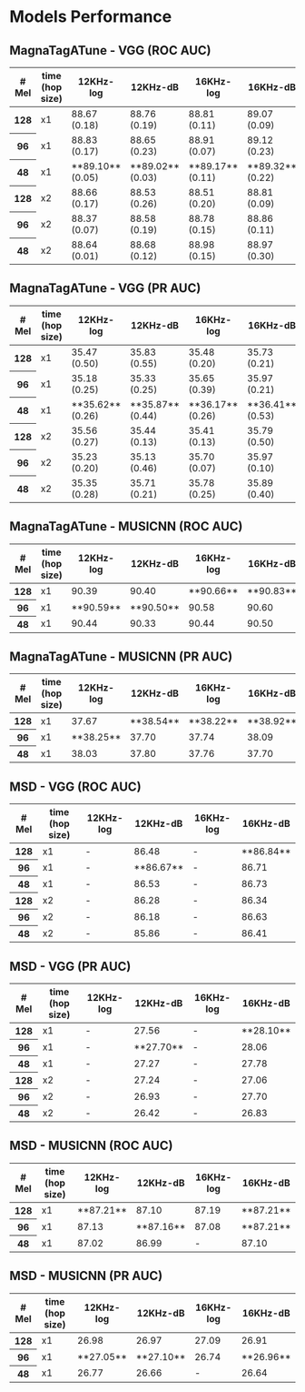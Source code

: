 # Models Performance

## MagnaTagATune - VGG (ROC AUC)

<style  type="text/css" >
</style>
<table id="" >
<thead>    
<tr>            
<th class="col_heading level0 col0" ># Mel</th>
<th class="col_heading level0 col1" >time (hop size)</th>
<th class="col_heading level0 col2" >12KHz-log</th>
<th class="col_heading level0 col3" >12KHz-dB</th>
<th class="col_heading level0 col4" >16KHz-log</th>
<th class="col_heading level0 col5" >16KHz-dB</th>
</tr></thead><tbody>
        <tr>
          <th id="" class="data row0 col0" >128</th>
          <td id="" class="data row0 col1" >x1</td>
          <td id="" class="data row0 col2" >88.67 (0.18)</td>
          <td id="" class="data row0 col3" >88.76 (0.19)</td>
          <td id="" class="data row0 col4" >88.81 (0.11)</td>
          <td id="" class="data row0 col5" >89.07 (0.09)</td>
    </tr>
    <tr>
          <th id="" class="data row0 col0" >96</th>
          <td id="" class="data row0 col1" >x1</td>
          <td id="" class="data row0 col2" >88.83 (0.17)</td>
          <td id="" class="data row0 col3" >88.65 (0.23)</td>
          <td id="" class="data row0 col4" >88.91 (0.07)</td>
          <td id="" class="data row0 col5" >89.12 (0.23)</td>
    </tr>
    <tr>
          <th id="" class="data row0 col0" >48</th>
          <td id="" class="data row0 col1" >x1</td>
          <td id="" class="data row0 col2 " markdown="span">**89.10** (0.05)</td>
          <td id="" class="data row0 col3 " markdown="span">**89.02** (0.03)</td>
          <td id="" class="data row0 col4 " markdown="span">**89.17** (0.11)</td>
          <td id="" class="data row0 col5 " markdown="span">**89.32** (0.22)</td>
    </tr>
    <tr>
          <th id="" class="data row0 col0" >128</th>
          <td id="" class="data row0 col1" >x2</td>
          <td id="" class="data row0 col2" >88.66 (0.17)</td>
          <td id="" class="data row0 col3" >88.53 (0.26)</td>
          <td id="" class="data row0 col4" >88.51 (0.20)</td>
          <td id="" class="data row0 col5" >88.81 (0.09)</td>
    </tr>
    <tr>
          <th id="" class="data row0 col0" >96</th>
          <td id="" class="data row0 col1" >x2</td>
          <td id="" class="data row0 col2" >88.37 (0.07)</td>
          <td id="" class="data row0 col3" >88.58 (0.19)</td>
          <td id="" class="data row0 col4" >88.78 (0.15)</td>
          <td id="" class="data row0 col5" >88.86 (0.11)</td>
    </tr>
    <tr>
          <th id="" class="data row0 col0" >48</th>
          <td id="" class="data row0 col1" >x2</td>
          <td id="" class="data row0 col2" >88.64 (0.01)</td>
          <td id="" class="data row0 col3" >88.68 (0.12)</td>
          <td id="" class="data row0 col4" >88.98 (0.15)</td>
          <td id="" class="data row0 col5" >88.97 (0.30)</td>
    </tr>
</tbody></table>


## MagnaTagATune - VGG (PR AUC)

<style  type="text/css" >
</style>
<table id="" >
<thead>    
<tr>            
<th class="col_heading level0 col0" ># Mel</th>
<th class="col_heading level0 col1" >time (hop size)</th>
<th class="col_heading level0 col2" >12KHz-log</th>
<th class="col_heading level0 col3" >12KHz-dB</th>
<th class="col_heading level0 col4" >16KHz-log</th>
<th class="col_heading level0 col5" >16KHz-dB</th>
</tr></thead><tbody>
        <tr>
          <th id="" class="data row0 col0" >128</th>
          <td id="" class="data row0 col1" >x1</td>
          <td id="" class="data row0 col2" >35.47 (0.50)</td>
          <td id="" class="data row0 col3" >35.83 (0.55)</td>
          <td id="" class="data row0 col4" >35.48 (0.20)</td>
          <td id="" class="data row0 col5" >35.73 (0.21)</td>
    </tr>
    <tr>
          <th id="" class="data row0 col0" >96</th>
          <td id="" class="data row0 col1" >x1</td>
          <td id="" class="data row0 col2" >35.18 (0.25)</td>
          <td id="" class="data row0 col3" >35.33 (0.25)</td>
          <td id="" class="data row0 col4" >35.65 (0.39)</td>
          <td id="" class="data row0 col5" >35.97 (0.21)</td>
    </tr>
    <tr>
          <th id="" class="data row0 col0" >48</th>
          <td id="" class="data row0 col1" >x1</td>
          <td id="" class="data row0 col2" markdown="span">**35.62** (0.26)</td>
          <td id="" class="data row0 col3" markdown="span">**35.87** (0.44)</td>
          <td id="" class="data row0 col4" markdown="span">**36.17** (0.26)</td>
          <td id="" class="data row0 col5" markdown="span">**36.41** (0.53)</td>
    </tr>
    <tr>
          <th id="" class="data row0 col0" >128</th>
          <td id="" class="data row0 col1" >x2</td>
          <td id="" class="data row0 col2" >35.56 (0.27)</td>
          <td id="" class="data row0 col3" >35.44 (0.13)</td>
          <td id="" class="data row0 col4" >35.41 (0.13)</td>
          <td id="" class="data row0 col5" >35.79 (0.50)</td>
    </tr>
    <tr>
          <th id="" class="data row0 col0" >96</th>
          <td id="" class="data row0 col1" >x2</td>
          <td id="" class="data row0 col2" >35.23 (0.20)</td>
          <td id="" class="data row0 col3" >35.13 (0.46)</td>
          <td id="" class="data row0 col4" >35.70 (0.07)</td>
          <td id="" class="data row0 col5" >35.97 (0.10)</td>
    </tr>
    <tr>
          <th id="" class="data row0 col0" >48</th>
          <td id="" class="data row0 col1" >x2</td>
          <td id="" class="data row0 col2" >35.35 (0.28)</td>
          <td id="" class="data row0 col3" >35.71 (0.21)</td>
          <td id="" class="data row0 col4" >35.78 (0.25)</td>
          <td id="" class="data row0 col5" >35.89 (0.40)</td>
    </tr>
</tbody></table>

## MagnaTagATune - MUSICNN (ROC AUC)

<style  type="text/css" >
</style>
<table id="" >
<thead>    
<tr>            
<th class="col_heading level0 col0" ># Mel</th>
<th class="col_heading level0 col1" >time (hop size)</th>
<th class="col_heading level0 col2" >12KHz-log</th>
<th class="col_heading level0 col3" >12KHz-dB</th>
<th class="col_heading level0 col4" >16KHz-log</th>
<th class="col_heading level0 col5" >16KHz-dB</th>
</tr></thead><tbody>
        <tr>
          <th id="" class="data row0 col0" >128</th>
                <td id="" class="data row0 col1" >x1</td>
          <td id="" class="data row0 col2" >90.39</td>
          <td id="" class="data row0 col3" >90.40</td>
          <td id="" class="data row0 col4" markdown="span">**90.66**</td>
          <td id="" class="data row0 col5" markdown="span">**90.83**</td>
    </tr>
    <tr>
          <th id="" class="data row0 col0" >96</th>
            <td id="" class="data row0 col1" >x1</td>
          <td id="" class="data row0 col2" markdown="span">**90.59**</td>
          <td id="" class="data row0 col3" markdown="span">**90.50**</td>
          <td id="" class="data row0 col4" >90.58</td>
          <td id="" class="data row0 col5" >90.60</td>
    </tr>
    <tr>
          <th id="" class="data row0 col0" >48</th>
            <td id="" class="data row0 col1" >x1</td>
          <td id="" class="data row0 col2" >90.44</td>
          <td id="" class="data row0 col3" >90.33</td>
          <td id="" class="data row0 col4" >90.44</td>
          <td id="" class="data row0 col5" >90.50</td>
    </tr>
    
</tbody></table>


## MagnaTagATune - MUSICNN (PR AUC)

<style  type="text/css" >
</style>
<table id="" >
<thead>    
<tr>            
<th class="col_heading level0 col0" ># Mel</th>
<th class="col_heading level0 col1" >time (hop size)</th>
<th class="col_heading level0 col2" >12KHz-log</th>
<th class="col_heading level0 col3" >12KHz-dB</th>
<th class="col_heading level0 col4" >16KHz-log</th>
<th class="col_heading level0 col5" >16KHz-dB</th>
</tr></thead><tbody>
        <tr>
          <th id="" class="data row0 col0" >128</th>
                <td id="" class="data row0 col1" >x1</td>
          <td id="" class="data row0 col2" >37.67</td>
          <td id="" class="data row0 col3" markdown="span">**38.54**</td>
          <td id="" class="data row0 col4" markdown="span">**38.22**</td>
          <td id="" class="data row0 col5" markdown="span">**38.92**</td>
    </tr>
    <tr>
          <th id="" class="data row0 col0" >96</th>
            <td id="" class="data row0 col1" >x1</td>
          <td id="" class="data row0 col2" markdown="span">**38.25**</td>
          <td id="" class="data row0 col3" >37.70</td>
          <td id="" class="data row0 col4" >37.74</td>
          <td id="" class="data row0 col5" >38.09</td>
    </tr>
    <tr>
          <th id="" class="data row0 col0" >48</th>
            <td id="" class="data row0 col1" >x1</td>
          <td id="" class="data row0 col2" >38.03</td>
          <td id="" class="data row0 col3" >37.80</td>
          <td id="" class="data row0 col4" >37.76</td>
          <td id="" class="data row0 col5" >37.70</td>
    </tr>
    
</tbody></table>

## MSD - VGG (ROC AUC)

<style  type="text/css" >
</style>
<table id="" >
<thead>    
<tr>            
<th class="col_heading level0 col0" ># Mel</th>
<th class="col_heading level0 col1" >time (hop size)</th>
<th class="col_heading level0 col2" >12KHz-log</th>
<th class="col_heading level0 col3" >12KHz-dB</th>
<th class="col_heading level0 col4" >16KHz-log</th>
<th class="col_heading level0 col5" >16KHz-dB</th>
</tr></thead><tbody>
        <tr>
          <th id="" class="data row0 col0" >128</th>
          <td id="" class="data row0 col1" >x1</td>
          <td id="" class="data row0 col2" >-</td>
          <td id="" class="data row0 col3" >86.48</td>
          <td id="" class="data row0 col4" >-</td>
          <td id="" class="data row0 col5" markdown="span">**86.84**</td>
    </tr>
    <tr>
          <th id="" class="data row0 col0" >96</th>
          <td id="" class="data row0 col1" >x1</td>
          <td id="" class="data row0 col2" >-</td>
          <td id="" class="data row0 col3" markdown="span">**86.67**</td>
          <td id="" class="data row0 col4" >-</td>
          <td id="" class="data row0 col5" >86.71</td>
    </tr>
    <tr>
          <th id="" class="data row0 col0" >48</th>
          <td id="" class="data row0 col1" >x1</td>
          <td id="" class="data row0 col2 " markdown="span">-</td>
          <td id="" class="data row0 col3 " markdown="span">86.53</td>
          <td id="" class="data row0 col4 " markdown="span">-</td>
          <td id="" class="data row0 col5 " markdown="span">86.73</td>
    </tr>
    <tr>
          <th id="" class="data row0 col0" >128</th>
          <td id="" class="data row0 col1" >x2</td>
          <td id="" class="data row0 col2" >-</td>
          <td id="" class="data row0 col3" >86.28</td>
          <td id="" class="data row0 col4" >-</td>
          <td id="" class="data row0 col5" >86.34</td>
    </tr>
    <tr>
          <th id="" class="data row0 col0" >96</th>
          <td id="" class="data row0 col1" >x2</td>
          <td id="" class="data row0 col2" >-</td>
          <td id="" class="data row0 col3" >86.18</td>
          <td id="" class="data row0 col4" >-</td>
          <td id="" class="data row0 col5" >86.63</td>
    </tr>
    <tr>
          <th id="" class="data row0 col0" >48</th>
          <td id="" class="data row0 col1" >x2</td>
          <td id="" class="data row0 col2" >-</td>
          <td id="" class="data row0 col3" >85.86</td>
          <td id="" class="data row0 col4" >-</td>
          <td id="" class="data row0 col5" >86.41</td>
    </tr>
</tbody></table>


## MSD - VGG (PR AUC)

<style  type="text/css" >
</style>
<table id="" >
<thead>    
<tr>            
<th class="col_heading level0 col0" ># Mel</th>
<th class="col_heading level0 col1" >time (hop size)</th>
<th class="col_heading level0 col2" >12KHz-log</th>
<th class="col_heading level0 col3" >12KHz-dB</th>
<th class="col_heading level0 col4" >16KHz-log</th>
<th class="col_heading level0 col5" >16KHz-dB</th>
</tr></thead><tbody>
        <tr>
          <th id="" class="data row0 col0" >128</th>
          <td id="" class="data row0 col1" >x1</td>
          <td id="" class="data row0 col2" >-</td>
          <td id="" class="data row0 col3" >27.56</td>
          <td id="" class="data row0 col4" >-</td>
          <td id="" class="data row0 col5" markdown="span">**28.10**</td>
    </tr>
    <tr>
          <th id="" class="data row0 col0" >96</th>
          <td id="" class="data row0 col1" >x1</td>
          <td id="" class="data row0 col2" >-</td>
          <td id="" class="data row0 col3" markdown="span">**27.70**</td>
          <td id="" class="data row0 col4" >-</td>
          <td id="" class="data row0 col5" >28.06</td>
    </tr>
    <tr>
          <th id="" class="data row0 col0" >48</th>
          <td id="" class="data row0 col1" >x1</td>
          <td id="" class="data row0 col2" markdown="span">-</td>
          <td id="" class="data row0 col3" markdown="span">27.27</td>
          <td id="" class="data row0 col4" markdown="span">-</td>
          <td id="" class="data row0 col5" markdown="span">27.78</td>
    </tr>
    <tr>
          <th id="" class="data row0 col0" >128</th>
          <td id="" class="data row0 col1" >x2</td>
          <td id="" class="data row0 col2" >-</td>
          <td id="" class="data row0 col3" >27.24</td>
          <td id="" class="data row0 col4" >-</td>
          <td id="" class="data row0 col5" >27.06</td>
    </tr>
    <tr>
          <th id="" class="data row0 col0" >96</th>
          <td id="" class="data row0 col1" >x2</td>
          <td id="" class="data row0 col2" >-</td>
          <td id="" class="data row0 col3" >26.93</td>
          <td id="" class="data row0 col4" >-</td>
          <td id="" class="data row0 col5" >27.70</td>
    </tr>
    <tr>
          <th id="" class="data row0 col0" >48</th>
          <td id="" class="data row0 col1" >x2</td>
          <td id="" class="data row0 col2" >-</td>
          <td id="" class="data row0 col3" >26.42</td>
          <td id="" class="data row0 col4" >-</td>
          <td id="" class="data row0 col5" >26.83</td>
    </tr>
</tbody></table>


## MSD - MUSICNN (ROC AUC)

<style  type="text/css" >
</style>
<table id="" >
<thead>    
<tr>            
<th class="col_heading level0 col0" ># Mel</th>
<th class="col_heading level0 col1" >time (hop size)</th>
<th class="col_heading level0 col2" >12KHz-log</th>
<th class="col_heading level0 col3" >12KHz-dB</th>
<th class="col_heading level0 col4" >16KHz-log</th>
<th class="col_heading level0 col5" >16KHz-dB</th>
</tr></thead><tbody>
        <tr>
          <th id="" class="data row0 col0" >128</th>
                <td id="" class="data row0 col1" >x1</td>
          <td id="" class="data row0 col2" markdown="span">**87.21**</td>
          <td id="" class="data row0 col3" >87.10</td>
          <td id="" class="data row0 col4" >87.19</td>
          <td id="" class="data row0 col5" markdown="span">**87.21**</td>
    </tr>
    <tr>
          <th id="" class="data row0 col0" >96</th>
            <td id="" class="data row0 col1" >x1</td>
          <td id="" class="data row0 col2" >87.13</td>
          <td id="" class="data row0 col3" markdown="span">**87.16**</td>
          <td id="" class="data row0 col4" >87.08</td>
          <td id="" class="data row0 col5" markdown="span">**87.21**</td>
    </tr>
    <tr>
          <th id="" class="data row0 col0" >48</th>
            <td id="" class="data row0 col1" >x1</td>
          <td id="" class="data row0 col2" >87.02</td>
          <td id="" class="data row0 col3" >86.99</td>
          <td id="" class="data row0 col4" >-</td>
          <td id="" class="data row0 col5" >87.10</td>
    </tr>
    
</tbody></table>


## MSD - MUSICNN (PR AUC)

<style  type="text/css" >
</style>
<table id="" >
<thead>    
<tr>            
<th class="col_heading level0 col0" ># Mel</th>
<th class="col_heading level0 col1" >time (hop size)</th>
<th class="col_heading level0 col2" >12KHz-log</th>
<th class="col_heading level0 col3" >12KHz-dB</th>
<th class="col_heading level0 col4" >16KHz-log</th>
<th class="col_heading level0 col5" >16KHz-dB</th>
</tr></thead><tbody>
        <tr>
          <th id="" class="data row0 col0" >128</th>
                <td id="" class="data row0 col1" >x1</td>
          <td id="" class="data row0 col2" >26.98</td>
          <td id="" class="data row0 col3" >26.97</td>
          <td id="" class="data row0 col4" >27.09</td>
          <td id="" class="data row0 col5" >26.91</td>
    </tr>
    <tr>
          <th id="" class="data row0 col0" >96</th>
            <td id="" class="data row0 col1" >x1</td>
          <td id="" class="data row0 col2" markdown="span">**27.05**</td>
          <td id="" class="data row0 col3" markdown="span">**27.10**</td>
          <td id="" class="data row0 col4" >26.74</td>
          <td id="" class="data row0 col5" markdown="span">**26.96**</td>
    </tr>
    <tr>
          <th id="" class="data row0 col0" >48</th>
            <td id="" class="data row0 col1" >x1</td>
          <td id="" class="data row0 col2" >26.77</td>
          <td id="" class="data row0 col3" >26.66</td>
          <td id="" class="data row0 col4" >-</td>
          <td id="" class="data row0 col5" >26.64</td>
    </tr>
    
</tbody></table>
